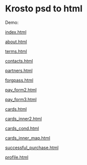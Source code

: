 Krosto psd to html
=======
Demo:

[index.html](index.html)

[about.html](about.html)

[terms.html](terms.html)

[contacts.html](contacts.html)

[partners.html](partners.html)

[forgpass.html](forgpass.html)

[pay_form2.html](pay_form2.html)

[pay_form3.html](pay_form3.html)

[cards.html](cards.html)

[cards_inner2.html](cards_inner2.html)

[cards_cond.html](cards_cond.html)

[cards_inner_map.html](cards_inner_map.html)

[successful_purchase.html](successful_purchase.html)

[profile.html](profile.html)

